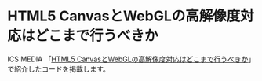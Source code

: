 # HTML5 CanvasとWebGLの高解像度対応はどこまで行うべきか
ICS MEDIA 「[HTML5 CanvasとWebGLの高解像度対応はどこまで行うべきか](https://ics.media/?p=11020)」で紹介したコードを掲載します。
